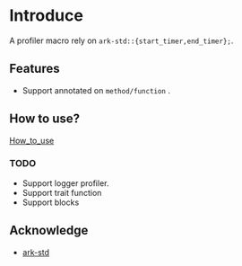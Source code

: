 # Introduce
A profiler macro rely on `ark-std::{start_timer,end_timer};`.



## Features
* Support annotated on `method/function` .

## How to use?
[How_to_use](https://github.com/ChengYueJia/profiler-rs/blob/main/USE_GUIDE.md)


### TODO
* Support logger profiler.
* Support trait function
* Support blocks

## Acknowledge
* [ark-std](https://github.com/arkworks-rs/std)